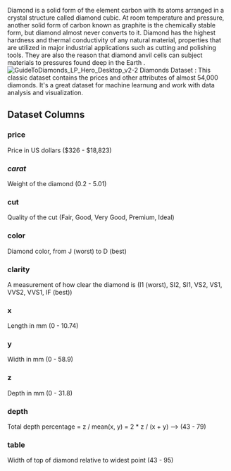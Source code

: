 Diamond is a solid form of the element carbon with its atoms arranged in a crystal structure called diamond cubic. At room temperature and pressure, another solid form of carbon known as graphite is the chemically stable form, but diamond almost never converts to it. Diamond has the highest hardness and thermal conductivity of any natural material, properties that are utilized in major industrial applications such as cutting and polishing tools. They are also the reason that diamond anvil cells can subject materials to pressures found deep in the Earth .
![GuideToDiamonds_LP_Hero_Desktop_v2-2](https://github.com/AbhayUrmaliya2004/DiamondPricePredictionUsingStreamlit/assets/141633724/18a0f5b7-8b7d-4d46-8e26-9a6ccb95aa8b)
Diamonds Dataset :
This classic dataset contains the prices and other attributes of almost 54,000 diamonds. It's a great dataset for machine learnung and work with data analysis and visualization.

## **Dataset Columns**

### **price**
Price in US dollars ($326 - $18,823)

### ***carat***
Weight of the diamond (0.2 - 5.01)

### **cut**
Quality of the cut (Fair, Good, Very Good, Premium, Ideal)

### **color**
Diamond color, from J (worst) to D (best)

### **clarity**
A measurement of how clear the diamond is (I1 (worst), SI2, SI1, VS2, VS1, VVS2, VVS1, IF (best))

### **x**
Length in mm (0 - 10.74)

### **y**
Width in mm (0 - 58.9)

### **z**
Depth in mm (0 - 31.8)

### **depth**
Total depth percentage = z / mean(x, y) = 2 * z / (x + y) --> (43 - 79)

### **table**
Width of top of diamond relative to widest point (43 - 95)

